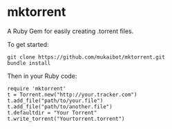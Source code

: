 mktorrent
=========

A Ruby Gem for easily creating .torrent files.

To get started:

    git clone https://github.com/mukaibot/mktorrent.git
    bundle install

Then in your Ruby code:

    require 'mktorrent'
    t = Torrent.new("http://your.tracker.com")
    t.add_file("path/to/your.file")
    t.add_file("path/to/another.file")
    t.defaultdir = "Your Torrent"
    t.write_torrent("Yourtorrent.torrent")
